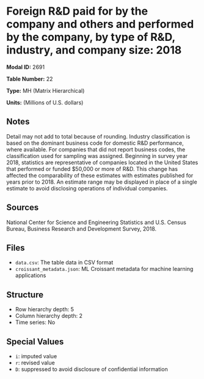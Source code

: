 # Foreign R&D paid for by the company and others and performed by the company, by type of R&D, industry, and company size: 2018

**Modal ID:** 2691

**Table Number:** 22

**Type:** MH (Matrix Hierarchical)

**Units:** (Millions of U.S. dollars)

## Notes

Detail may not add to total because of rounding. Industry classification is based on the dominant business code for domestic R&D performance, where available. For companies that did not report business codes, the classification used for sampling was assigned. Beginning in survey year 2018, statistics are representative of companies located in the United States that performed or funded $50,000 or more of R&D. This change has affected the comparability of these estimates with estimates published for years prior to 2018. An estimate range may be displayed in place of a single estimate to avoid disclosing operations of individual companies.

## Sources

National Center for Science and Engineering Statistics and U.S. Census Bureau, Business Research and Development Survey, 2018.

## Files

- `data.csv`: The table data in CSV format
- `croissant_metadata.json`: ML Croissant metadata for machine learning applications

## Structure

- Row hierarchy depth: 5
- Column hierarchy depth: 2
- Time series: No

## Special Values

- `i`: imputed value
- `r`: revised value
- `D`: suppressed to avoid disclosure of confidential information
